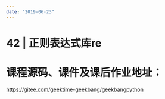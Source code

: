 ```yaml
---
date: "2019-06-23"
---  
```

      
# 42 | 正则表达式库re
# 课程源码、课件及课后作业地址：

<https://gitee.com/geektime-geekbang/geekbangpython>

<!-- [[[read_end]]] -->